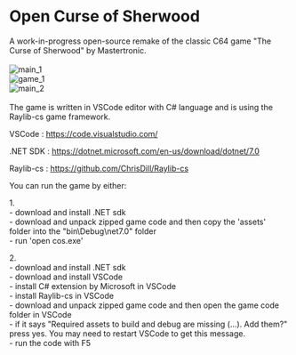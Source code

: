 # Open Curse of Sherwood

A work-in-progress open-source remake of the classic C64 game "The Curse of Sherwood" by Mastertronic.
<br/>
<br/>
![main_1](https://github.com/esn83/OpenCurseOfSherwood/assets/72857208/2fda34db-d184-4626-b527-1140b5800288)
<br/>
![game_1](https://github.com/esn83/OpenCurseOfSherwood/assets/72857208/252db742-ce2f-4d70-9e3c-31bcfa53a5b3)
<br/>
![main_2](https://github.com/esn83/OpenCurseOfSherwood/assets/72857208/9456e95e-6b4e-425a-91b2-4f46575ee67f)
<br/>
<br/>
The game is written in VSCode editor with C# language and is using the Raylib-cs game framework.

VSCode       : https://code.visualstudio.com/

.NET SDK     : https://dotnet.microsoft.com/en-us/download/dotnet/7.0

Raylib-cs    : https://github.com/ChrisDill/Raylib-cs

You can run the game by either:

1.\
\- download and install .NET sdk
<br/>
\- download and unpack zipped game code and then copy the 'assets' folder into the "bin\Debug\net7.0" folder
<br/>
\- run 'open cos.exe'

2.\
\- download and install .NET sdk
<br/>
\- download and install VSCode
<br/>
\- install C# extension by Microsoft in VSCode
<br/>
\- install Raylib-cs in VSCode
<br/>
\- download and unpack zipped game code and then open the game code folder in VSCode
<br/>
\- if it says "Required assets to build and debug are missing (...). Add them?" press yes. You may need to restart VSCode to get this message.
<br/>
\- run the code with F5